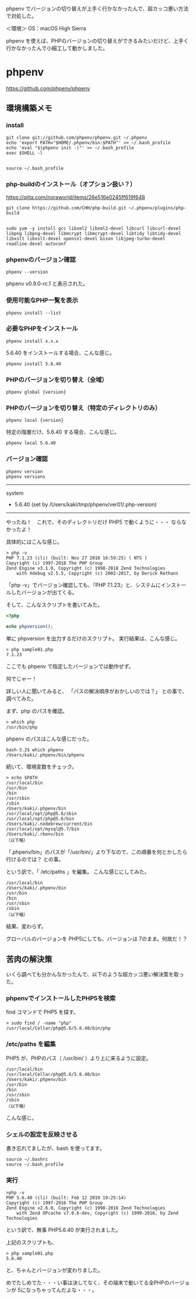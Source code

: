 phpenv でバージョンの切り替えが上手く行かなかったんで、超カッコ悪い方法で対処した。  


＜環境＞
OS：macOS High Sierra


phpenv を使えば、PHPのバージョンの切り替えができるみたいだけど、上手く行かなかったんで小細工して動かしました。


# phpenv
https://github.com/phpenv/phpenv


## 環境構築メモ

### install
```
git clone git://github.com/phpenv/phpenv.git ~/.phpenv
echo 'export PATH="$HOME/.phpenv/bin:$PATH"' >> ~/.bash_profile
echo 'eval "$(phpenv init -)"' >> ~/.bash_profile
exec $SHELL -l


source ~/.bash_profile
```


### php-buildのインストール（オプション扱い？）
https://qiita.com/noraworld/items/26e516e0245ff619f648
```
git clone https://github.com/CHH/php-build.git ~/.phpenv/plugins/php-build


sudo yum -y install gcc libxml2 libxml2-devel libcurl libcurl-devel libpng libpng-devel libmcrypt libmcrypt-devel libtidy libtidy-devel libxslt libxslt-devel openssl-devel bison libjpeg-turbo-devel readline-devel autoconf
```

### phpenvのバージョン確認
```
phpenv --version
```
phpenv v0.9.0-rc.1 と表示された。


### 使用可能なPHP一覧を表示
```
phpenv install --list
```


### 必要なPHPをインストール
```
phpenv install x.x.x
```
5.6.40 をインストールする場合、こんな感じ。
```
phpenv install 5.6.40
```


### PHPのバージョンを切り替え（全域）
```
phpenv global {version}
```

### PHPのバージョンを切り替え（特定のディレクトリのみ）
```
phpenv local {version}
```
特定の階層だけ、5.6.40 する場合、こんな感じ。
```
phpenv local 5.6.40
```


### バージョン確認
```
phpenv version
phpenv versions
```

------------------------
  system
* 5.6.40 (set by /Users/kaki/tmp/phpenv/ver01/.php-version)
------------------------

やったね！　これで、そのディレクトリだけ PHP5 で動くように・・・
ならなかったよ！

具体的にはこんな感じ。
```
> php -v
PHP 7.1.23 (cli) (built: Nov 27 2018 16:59:25) ( NTS )
Copyright (c) 1997-2018 The PHP Group
Zend Engine v3.1.0, Copyright (c) 1998-2018 Zend Technologies
    with Xdebug v2.5.5, Copyright (c) 2002-2017, by Derick Rethans
```
「php -v」でバージョン確認しても、『PHP 7.1.23』と、システムにインストールしたバージョンが出てくる。

そして、こんなスクリプトを書いてみた。
```php
<?php
  
echo phpversion();
```
単に phpversion を出力するだけのスクリプト。
実行結果は、こんな感じ。

```
> php sample01.php
7.1.23                           
```
ここでも phpenv で指定したバージョンでは動作ぜず。


何でじゃー！

詳しい人に聞いてみると、
「パスの解決順序がおかしいのでは？」
との事で、調べてみた。

まず、php のパスを確認。
```
> which php
/usr/bin/php
```

phpenv のパスはこんな感じだった。
```
bash-3.2$ which phpenv
/Users/kaki/.phpenv/bin/phpenv
```

続いて、環境変数をチェック。
```
> echo $PATH
/usr/local/bin 
/usr/bin 
/bin 
/usr/sbin 
/sbin 
/Users/kaki/.phpenv/bin 
/usr/local/opt/php@5.6/sbin 
/usr/local/opt/php@5.6/bin 
/Users/kaki/.nodebrew/current/bin 
/usr/local/opt/mysql@5.7/bin 
/Users/kaki/.rbenv/bin
（以下略）
```

「.phpenv/bin」のパスが「/usr/bin/」より下なので、この順番を何とかしたら行けるのでは？
との事。

という訳で、「 /etc/paths 」を編集。
こんな感じにしてみた。

```
/usr/local/bin
/Users/kaki/.phpenv/bin
/usr/bin
/bin
/usr/sbin
/sbin
（以下略）
```

結果、変わらず。

グローバルのバージョンを PHP5にしても、バージョンは 7のまま。何故だ！？


## 苦肉の解決策

いくら調べても分かんなかったんで、以下のような超カッコ悪い解決策を取った。


### phpenvでインストールしたPHP5を検索
find コマンドで PHP5 を探す。
```
> sudo find / -name "php"
/usr/local/Cellar/php@5.6/5.6.40/bin/php
```


### /etc/paths を編集
PHP5 が、PHPのパス（ /usr/bin/ ）より上に来るように設定。
```
/usr/local/bin
/usr/local/Cellar/php@5.6/5.6.40/bin
/Users/kaki/.phpenv/bin
/usr/bin
/bin
/usr/sbin
/sbin
（以下略）
```
こんな感じ。


### シェルの設定を反映させる
書き忘れてましたが、bash を使ってます。
```
source ~/.bashrc
source ~/.bash_profile
```


### 実行
```
>php -v
PHP 5.6.40 (cli) (built: Feb 12 2019 19:25:14) 
Copyright (c) 1997-2016 The PHP Group
Zend Engine v2.6.0, Copyright (c) 1998-2016 Zend Technologies
    with Zend OPcache v7.0.6-dev, Copyright (c) 1999-2016, by Zend Technologies
```
という訳で、無事 PHP5.6.40 が実行されました。

上記のスクリプトも、
```
> php sample01.php
5.6.40
```
と、ちゃんとバージョンが変わりました。

めでたしめでた・・・い事は決してなく、その端末で動いてる全PHPのバージョンが 5になっちゃってんだよな・・・。
